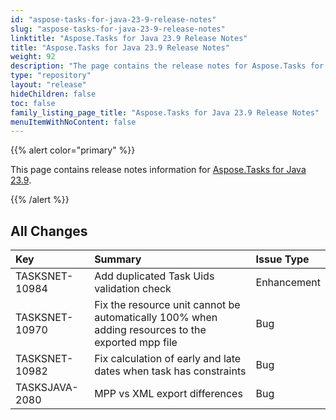 ```yaml
---
id: "aspose-tasks-for-java-23-9-release-notes"
slug: "aspose-tasks-for-java-23-9-release-notes"
linktitle: "Aspose.Tasks for Java 23.9 Release Notes"
title: "Aspose.Tasks for Java 23.9 Release Notes"
weight: 92
description: "The page contains the release notes for Aspose.Tasks for Java 23.9."
type: "repository"
layout: "release"
hideChildren: false
toc: false
family_listing_page_title: "Aspose.Tasks for Java 23.9 Release Notes"
menuItemWithNoContent: false
---
```


{{% alert color="primary" %}} 

This page contains release notes information for [Aspose.Tasks for Java 23.9](https://downloads.aspose.com/tasks/java/23-9/).

{{% /alert %}}

## **All Changes**
|**Key**|**Summary**|**Issue Type**|
| :- | :- | :- |
| TASKSNET-10984 | Add duplicated Task Uids validation check | Enhancement |
| TASKSNET-10970 | Fix the resource unit cannot be automatically 100% when adding resources to the exported mpp file | Bug |
| TASKSNET-10982 | Fix calculation of early and late dates when task has constraints | Bug |
| TASKSJAVA-2080 | MPP vs XML export differences | Bug |
